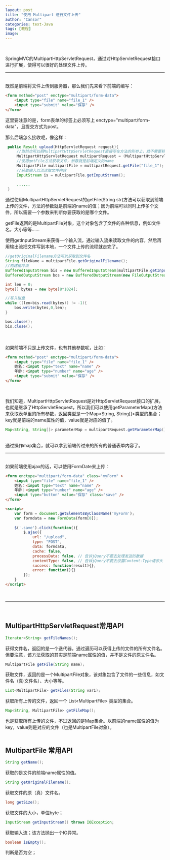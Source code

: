 ```yaml
---
layout: post
title: "使用 Multipart 进行文件上传"
author: "Cansor"
categories: text-Java
tags: [教程]
image: 
---
```


<br/>

SpringMVC的MultipartHttpServletRequest，通过对HttpServletRequest接口进行扩展，使得可以很好的处理文件上传。

<hr/>
<br/>
既然是前端将文件上传到服务器，那么我们先来看下前端的编写：

```html
<form method="post" enctype="multipart/form-data">
    <input type="file" name="file_1" />
    <input type="submit" value="保存" />
</form>
```

这里要注意的是，form表单的标签上必须写上 enctype=&quot;multipart/form-data&quot;，且提交方式为post。

那么后端怎么接收呢，像这样：

```java
 public Result upload(HttpServletRequest request){
     //当然也可以把MultipartHttpServletRequest直接写在方法的形参上，就不需要转换了
     MultipartHttpServletRequest multipartRequest = (MultipartHttpServletRequest) request;
     //使用getFile方法获取文件，参数就是前端定义的name
     MultipartFile multipartFile = multipartRequest.getFile("file_1");
     //获取输入以流读取文件内容
     InputStream is = multipartFile.getInputStream();
     
     ......
 }
```

通过使用MultipartHttpServletRequest的getFile(String str)方法可以获取到前端上传的文件，方法的参数就是前端的name的值；因为前端可以同时上传多个文件，所以需要一个参数来判断你要获取的是哪个文件。  

getFile返回的是MultipartFile对象，这个对象包含了文件的各种信息，例如文件名，大小等等……  

使用getInputStream来获得一个输入流，通过输入流来读取文件的内容，然后再用输出流把文件写到本地，一个文件上传的流程就走完了。

```java
//getOriginalFilename方法可以获取到文件名
String fileName = multipartFile.getOriginalFilename();
//构建缓冲流
BufferedInputStream bis = new BufferedInputStream(multipartFile.getInputStream());
BufferedOutputStream bos = new BufferedOutputStream(new FileOutputStream("D:/"+fileName));

int len = 0;
byte[] bytes = new byte[8*1024];

//写入磁盘
while ((len=bis.read(bytes)) != -1){
    bos.write(bytes,0,len);
}

bos.close();
bis.close();
```
<br/><br/>
如果前端不只是上传文件，也有其他参数呢，比如：

```html
<form method="post" enctype="multipart/form-data">
    <input type="file" name="file_1" />
    姓名：<input type="text" name="name" />
    年龄：<input type="number" name="age" />
    <input type="submit" value="保存" />
</form>
```
<br/>

我们知道，MultipartHttpServletRequest是对HttpServletRequest接口的扩展，也就是继承了HttpServletRequest，所以我们可以使用getParameterMap()方法来获取表单里的所有参数，返回类型是一个Map&lt;String, String[]&gt;类型的集合；  
key就是前端的name属性的值，value就是对应的值了。

```java
Map<String, String[]> parameterMap = multipartRequest.getParameterMap();
```
<br/>
通过操作map集合，就可以拿到前端传过来的所有的普通表单内容了。

<br/>
<hr/>
<br/>
如果前端使用ajax的话，可以使用FormDate来上传：

```html
<form enctype="multipart/form-data" class="myForm" >
    <input type="file" name="file_1" />
    姓名：<input type="text" name="name" />
    年龄：<input type="number" name="age" />
    <input type="button" value="保存" class="save" />
</form>

<script>
    var form = document.getElementsByClassName('myForm');
    var formdata = new FormData(form[0]);
    
    $('.save').click(function(){
        $.ajax({
            url: "/upload",
            type: "POST",
            data: formdata,
            cache: false,
            processData: false, // 告诉jQuery不要去处理发送的数据
            contentType: false, // 告诉jQuery不要去设置Content-Type请求头
            success: function(result){},
            error: function(){}
        });
    }
</script>
```
<br/>
<hr/>
<br/>

## MultipartHttpServletRequest常用API

```java
Iterator<String> getFileNames();
```
获得文件名，返回的是一个迭代器，通过遍历可以获得上传的文件的所有文件名。  
但要注意，该方法获取的其实是前端name属性的值，并不是文件的原文件名。



```java
MultipartFile getFile(String name);
```
获取文件，返回的是一个MultipartFile对象，该对象包含了文件的一些信息，如文件名（真·文件名）、大小等等。



```java
List<MultipartFile> getFiles(String var1);
```
获取所有上传的文件，返回一个 List&lt;MultipartFile&gt; 类型的集合。


```java
Map<String, MultipartFile> getFileMap();
```
也是获取所有上传的文件，不过返回的是Map集合。以前端的name属性的值为key，value则是对应的文件（也是MultipartFile对象）。
<br/><br/>

## MultipartFile 常用API

```java
String getName();
```
获取的是文件的前端name属性的值。

```java
String getOriginalFilename();
```
获取文件的原（真）文件名。

```java
long getSize();
```
获取文件的大小，单位byte；

```java
InputStream getInputStream() throws IOException;
```
获取输入流；该方法抛出一个IO异常。

```java
boolean isEmpty();
```
判断是否为空；

<br><br><br>